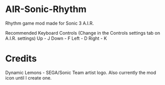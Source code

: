 # AIR-Sonic-Rhythm
Rhythm game mod made for Sonic 3 A.I.R.

Recommended Keyboard Controls (Change in the Controls settings tab on A.I.R. settings)
Up - J
Down - F
Left - D
Right - K

# Credits
Dynamic Lemons - SEGA/Sonic Team artist logo. Also currently the mod icon until I create one.
